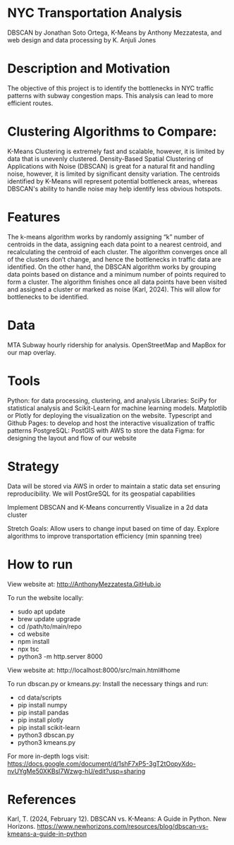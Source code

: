 # NYC Transportation Analysis

DBSCAN by Jonathan Soto Ortega, K-Means by Anthony Mezzatesta, and web design and data processing by K. Anjuli Jones

# Description and Motivation
The objective of this project is to identify the bottlenecks in NYC traffic patterns with subway congestion maps. This analysis can lead to more efficient routes.

# Clustering Algorithms to Compare: 
K-Means Clustering is extremely fast and scalable, however, it is limited by data that is unevenly clustered. Density-Based Spatial Clustering of Applications with Noise (DBSCAN) is great for a natural fit and handling noise, however, it is limited by significant density variation. The centroids identified by K-Means will represent potential bottleneck areas, whereas DBSCAN's ability to handle noise may help identify less obvious hotspots.

# Features
The k-means algorithm works by randomly assigning “k” number of centroids in the data, assigning each data point to a nearest centroid, and recalculating the centroid of each cluster. The algorithm converges once all of the clusters don’t change, and hence the bottlenecks in traffic data are identified. On the other hand, the DBSCAN algorithm works by grouping  data points based on distance and a minimum number of points required to form a cluster. The algorithm finishes once all data points have been visited and assigned a cluster  or marked as noise (Karl, 2024). This will allow for bottlenecks to be identified. 

# Data 
MTA Subway hourly ridership  for analysis. OpenStreetMap and MapBox for our map overlay. 
# Tools
Python: for data processing, clustering, and analysis
Libraries: SciPy for statistical analysis and Scikit-Learn for machine learning models. Matplotlib or Plotly for deploying the visualization on the website.
Typescript and Github Pages: to develop and host the interactive visualization of traffic patterns
PostgreSQL: PostGIS with AWS to store the data
Figma: for designing the layout and flow of our website

# Strategy 
Data will be stored via AWS in order to maintain a static data set ensuring reproducibility. We will PostGreSQL  for its geospatial capabilities

Implement DBSCAN and K-Means concurrently
Visualize in a 2d data cluster

Stretch Goals: Allow users to change input based on time of day. Explore algorithms to improve transportation efficiency (min spanning tree)

# How to run

View website at: http://AnthonyMezzatesta.GitHub.io 

To run the website locally:
  - sudo apt update
  - brew update upgrade
  - cd /path/to/main/repo
  - cd website
  - npm install
  - npx tsc
  - python3 -m http.server 8000

View website at: http://localhost:8000/src/main.html#home 

To run dbscan.py or kmeans.py:
Install the necessary things and run:
  - cd data/scripts
  - pip install numpy
  - pip install pandas
  - pip install plotly
  - pip install scikit-learn
  - python3 dbscan.py
  - python3 kmeans.py

For more in-depth logs visit: https://docs.google.com/document/d/1shF7xP5-3gT2tOopyXdo-nvUYgMe50XKBsl7Wzwg-hU/edit?usp=sharing

# References
Karl, T. (2024, February 12). DBSCAN vs. K-Means: A Guide in Python. New Horizons. https://www.newhorizons.com/resources/blog/dbscan-vs-kmeans-a-guide-in-python
